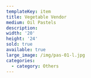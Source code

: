 ```yaml
---
templateKey: item
title: Vegetable Vendor
medium: Oil Pastels
description:
width: '20'
height: '24'
sold: true
available: true
large_image: /img/pas-01-l.jpg
categories:
  - category: Others
---
```


